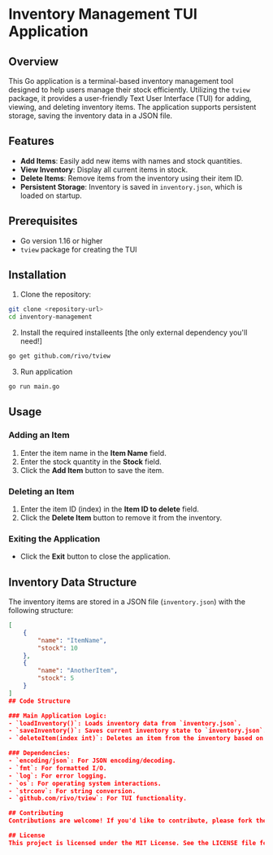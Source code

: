 # Inventory Management TUI Application

## Overview

This Go application is a terminal-based inventory management tool designed to help users manage their stock efficiently. Utilizing the `tview` package, it provides a user-friendly Text User Interface (TUI) for adding, viewing, and deleting inventory items. The application supports persistent storage, saving the inventory data in a JSON file.

## Features

- **Add Items**: Easily add new items with names and stock quantities.
- **View Inventory**: Display all current items in stock.
- **Delete Items**: Remove items from the inventory using their item ID.
- **Persistent Storage**: Inventory is saved in `inventory.json`, which is loaded on startup.

## Prerequisites

- Go version 1.16 or higher
- `tview` package for creating the TUI

## Installation

   1. Clone the repository:
   ```bash
   git clone <repository-url>
   cd inventory-management
   ```
   2. Install the required installeents [the only external dependency you'll need!]
   ```bash
   go get github.com/rivo/tview
   ```
   3. Run application
   ```bash
   go run main.go
   ```
## Usage

### Adding an Item
1. Enter the item name in the **Item Name** field.
2. Enter the stock quantity in the **Stock** field.
3. Click the **Add Item** button to save the item.

### Deleting an Item
1. Enter the item ID (index) in the **Item ID to delete** field.
2. Click the **Delete Item** button to remove it from the inventory.

### Exiting the Application
- Click the **Exit** button to close the application.

## Inventory Data Structure
The inventory items are stored in a JSON file (`inventory.json`) with the following structure:

```json
[
    {
        "name": "ItemName",
        "stock": 10
    },
    {
        "name": "AnotherItem",
        "stock": 5
    }
]
## Code Structure

### Main Application Logic:
- `loadInventory()`: Loads inventory data from `inventory.json`.
- `saveInventory()`: Saves current inventory state to `inventory.json`.
- `deleteItem(index int)`: Deletes an item from the inventory based on its ID.

### Dependencies:
- `encoding/json`: For JSON encoding/decoding.
- `fmt`: For formatted I/O.
- `log`: For error logging.
- `os`: For operating system interactions.
- `strconv`: For string conversion.
- `github.com/rivo/tview`: For TUI functionality.

## Contributing
Contributions are welcome! If you'd like to contribute, please fork the repository and submit a pull request.

## License
This project is licensed under the MIT License. See the LICENSE file for details.


